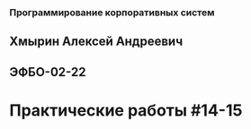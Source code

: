 ### Программирование корпоративных систем
## Хмырин Алексей Андреевич
## ЭФБО-02-22
# Практические работы #14-15
